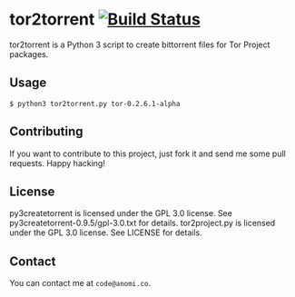 # tor2torrent [![Build Status](https://travis-ci.org/anomico/tor2torrent.svg)](https://travis-ci.org/anomico/tor2torrent)

tor2torrent is a Python 3 script to create bittorrent files for Tor Project packages.

## Usage

```
$ python3 tor2torrent.py tor-0.2.6.1-alpha
```

## Contributing

If you want to contribute to this project, just fork it and send me some pull requests.
Happy hacking!

## License

py3createtorrent is licensed under the GPL 3.0 license. See py3createtorrent-0.9.5/gpl-3.0.txt for details.
tor2project.py is licensed under the GPL 3.0 license. See LICENSE for details.

## Contact

You can contact me at `code@anomi.co`.
